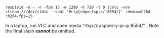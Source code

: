 ```
raspivid -o - -n -fps 15 -w 1280 -h 720 -t 0 |cvlc -vvv stream:///dev/stdin --sout '#rtp{sdp=rtsp://:8554/}' :demux=h264 :h264-fps=15
```

In a laptop, run VLC and open media "rtsp://raspberry-pi-ip:8554/" . Note the final slash **cannot** be omitted.
